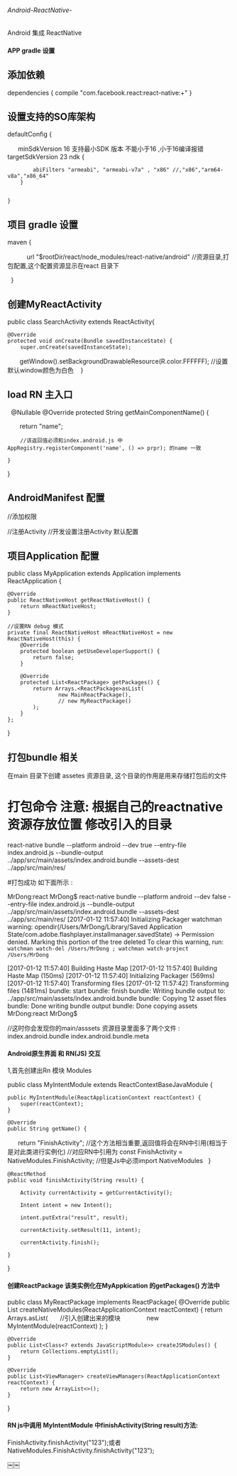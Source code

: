 ###### Android-ReactNative-
Android 集成 ReactNative


#### APP gradle 设置
## 添加依赖
dependencies {
compile "com.facebook.react:react-native:+"
}

## 设置支持的SO库架构

 defaultConfig {
 
        minSdkVersion 16   支持最小SDK 版本 不能小于16 ,小于16编译报错
        targetSdkVersion 23
        ndk {
        
            abiFilters "armeabi", "armeabi-v7a" , "x86" //,"x86","arm64-v8a","x86_64"
        }
        
        
    }

## 项目 gradle 设置

maven {
          
            url "$rootDir/react/node_modules/react-native/android" //资源目录,打包配置,这个配置资源显示在react 目录下
            
            
   }
        


## 创建MyReactActivity

public class SearchActivity  extends ReactActivity{

    @Override
    protected void onCreate(Bundle savedInstanceState) {
        super.onCreate(savedInstanceState);
        getWindow().setBackgroundDrawableResource(R.color.FFFFFF); //设置默认window颜色为白色
    }

## load RN 主入口 


    @Nullable
    @Override
    protected String getMainComponentName() {
    
        return "name"; 
        
        //该返回值必须和index.android.js 中AppRegistry.registerComponent('name', () => prpr); 的name 一致

    }


}

## AndroidManifest 配置

//添加权限
 <uses-permission android:name="android.permission.INTERNET" />
 <uses-permission android:name="android.permission.SYSTEM_ALERT_WINDOW"/>
 <uses-permission android:name="android.permission.SYSTEM_OVERLAY_WINDOW" />

 <application
        android:name=".MyApplication">
 </application>
 
 //注册Activity
 <activity android:name=".activity.MyReactActivity"
            android:configChanges="keyboard|keyboardHidden|orientation|screenSize"
            android:theme="@style/Theme.AppCompat.NoActionBar">
        </activity>
 //开发设置注册Activity 默认配置
  <activity android:name="com.facebook.react.devsupport.DevSettingsActivity"/>

## 项目Application 配置
public class MyApplication extends Application implements ReactApplication {
 
    @Override
    public ReactNativeHost getReactNativeHost() {
        return mReactNativeHost;
    }

    //设置RN debug 模式
    private final ReactNativeHost mReactNativeHost = new ReactNativeHost(this) {
        @Override
        protected boolean getUseDeveloperSupport() {
            return false;
        }

        @Override
        protected List<ReactPackage> getPackages() {
            return Arrays.<ReactPackage>asList(
                    new MainReactPackage(),
                    // new MyReactPackage()
            );
        }
    };
}

## 打包bundle 相关
在main 目录下创建 assetes 资源目录, 这个目录的作用是用来存储打包后的文件 

# 打包命令 注意: 根据自己的reactnative资源存放位置 修改引入的目录 
react-native bundle --platform android --dev true --entry-file index.android.js --bundle-output ../app/src/main/assets/index.android.bundle --assets-dest ../app/src/main/res/

#打包成功 如下面所示 :

MrDong:react MrDong$ react-native bundle --platform android --dev false --entry-file index.android.js --bundle-output ../app/src/main/assets/index.android.bundle --assets-dest ../app/src/main/res/
[2017-01-12 11:57:40] <START> Initializing Packager
watchman warning:  opendir(/Users/MrDong/Library/Saved Application State/com.adobe.flashplayer.installmanager.savedState) -> Permission denied. Marking this portion of the tree deleted
To clear this warning, run:
`watchman watch-del /Users/MrDong ; watchman watch-project /Users/MrDong`

[2017-01-12 11:57:40] <START> Building Haste Map
[2017-01-12 11:57:40] <END>   Building Haste Map (150ms)
[2017-01-12 11:57:40] <END>   Initializing Packager (569ms)
[2017-01-12 11:57:40] <START> Transforming files
[2017-01-12 11:57:42] <END>   Transforming files (1481ms)
bundle: start
bundle: finish
bundle: Writing bundle output to: ../app/src/main/assets/index.android.bundle
bundle: Copying 12 asset files
bundle: Done writing bundle output
bundle: Done copying assets
MrDong:react MrDong$ 

//这时你会发现你的main/asssets 资源目录里面多了两个文件 : 
index.android.bundle 
index.android.bundle.meta 

#### Android原生界面 和 RN(JS) 交互

1,首先创建出Rn 模块 Modules

public class MyIntentModule extends ReactContextBaseJavaModule {

    public MyIntentModule(ReactApplicationContext reactContext) {
        super(reactContext);
    }

    @Override
    public String getName() {
        return "FinishActivity"; //这个方法相当重要,返回值将会在RN中引用(相当于是对此类进行实例化)
//对应RN中引用为 const FinishActivity = NativeModules.FinishActivity;
//但是Js中必须import NativeModules
    }

    @ReactMethod
    public void finishActivity(String result) {

        Activity currentActivity = getCurrentActivity();

        Intent intent = new Intent();

        intent.putExtra("result", result);

        currentActivity.setResult(11, intent);

        currentActivity.finish();

    }


}

#### 创建ReactPackage 该类实例化在MyAppkication 的getPackages() 方法中
public class MyReactPackage implements ReactPackage{
    @Override
    public List<NativeModule> createNativeModules(ReactApplicationContext reactContext) {
        return Arrays.<NativeModule>asList(
        //引入创建出来的模块
               new MyIntentModule(reactContext)
        );
    }

    @Override
    public List<Class<? extends JavaScriptModule>> createJSModules() {
        return Collections.emptyList();
    }

    @Override
    public List<ViewManager> createViewManagers(ReactApplicationContext reactContext) {
        return new ArrayList<>();
    }
}


#### RN js中调用 MyIntentModule 中finishActivity(String result)方法:
FinishActivity.finishActivity("123");或者 NativeModules.FinishActivity.finishActivity("123"); 


￼￼
